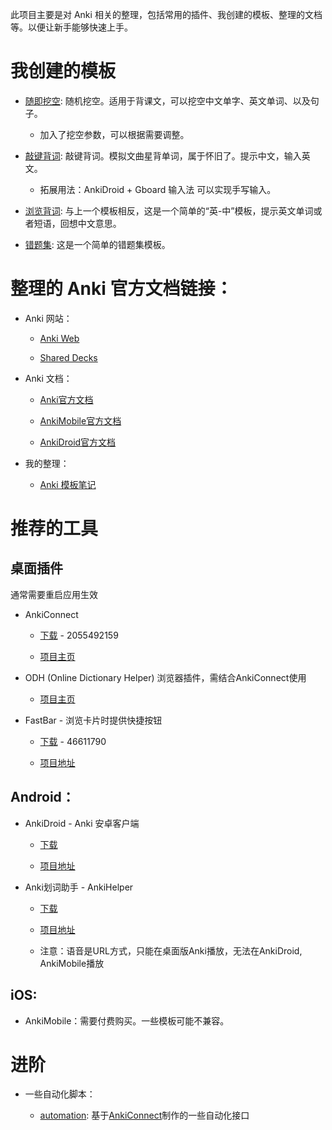 此项目主要是对 Anki 相关的整理，包括常用的插件、我创建的模板、整理的文档等。以便让新手能够快速上手。

# 我创建的模板

- [随即挖空](%E9%9A%8F%E5%8D%B3%E6%8C%96%E7%A9%BA/): 随机挖空。适用于背课文，可以挖空中文单字、英文单词、以及句子。

  - 加入了挖空参数，可以根据需要调整。

- [敲键背词](%E6%95%B2%E9%94%AE%E8%83%8C%E8%AF%8D/): 敲键背词。模拟文曲星背单词，属于怀旧了。提示中文，输入英文。

  - 拓展用法：AnkiDroid + Gboard 输入法 可以实现手写输入。

- [浏览背词](%E6%B5%8F%E8%A7%88%E8%83%8C%E8%AF%8D/): 与上一个模板相反，这是一个简单的“英-中”模板，提示英文单词或者短语，回想中文意思。

- [错题集](%E9%94%99%E9%A2%98%E9%9B%86/): 这是一个简单的错题集模板。

# 整理的 Anki 官方文档链接：

- Anki 网站：

  - [Anki Web](https://ankiweb.net/decks/)

  - [Shared Decks](https://ankiweb.net/shared/decks/)

- Anki 文档：

  - [Anki官方文档](https://docs.ankiweb.net/)

  - [AnkiMobile官方文档](https://docs.ankimobile.net/)

  - [AnkiDroid官方文档](https://docs.ankidroid.org/)

- 我的整理：
  - [Anki 模板笔记](Anki%20模板.md)

# 推荐的工具

## 桌面插件

通常需要重启应用生效

- AnkiConnect

  - [下载](https://ankiweb.net/shared/info/2055492159) - 2055492159

  - [项目主页](https://foosoft.net/projects/anki-connect/)

- ODH (Online Dictionary Helper) 浏览器插件，需结合AnkiConnect使用

  - [项目主页](https://github.com/ninja33/ODH)

- FastBar - 浏览卡片时提供快捷按钮

  - [下载](https://ankiweb.net/shared/info/46611790) - 46611790

  - [项目地址](https://github.com/ankipalace/Fastbar-with-nightmode-support)

## Android：

- AnkiDroid - Anki 安卓客户端

  - [下载](https://f-droid.org/repository/browse/?fdid=com.ichi2.anki)

  - [项目地址](https://github.com/ankidroid/Anki-Android)

- Anki划词助手 - AnkiHelper

  - [下载](https://www.coolapk.com/apk/com.mmjang.ankihelper)

  - [项目地址](https://github.com/mmjang/ankihelper)

  - 注意：语音是URL方式，只能在桌面版Anki播放，无法在AnkiDroid, AnkiMobile播放

## iOS:

- AnkiMobile：需要付费购买。一些模板可能不兼容。

# 进阶

- 一些自动化脚本：

  - [automation](/automation/): 基于[AnkiConnect](https://ankiweb.net/shared/info/2055492159)制作的一些自动化接口